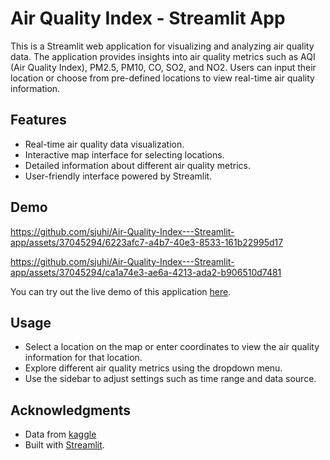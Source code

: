 # Air Quality Index - Streamlit App

This is a Streamlit web application for visualizing and analyzing air quality data. The application provides insights into air quality metrics such as AQI (Air Quality Index), PM2.5, PM10, CO, SO2, and NO2. Users can input their location or choose from pre-defined locations to view real-time air quality information.

## Features

- Real-time air quality data visualization.
- Interactive map interface for selecting locations.
- Detailed information about different air quality metrics.
- User-friendly interface powered by Streamlit.

## Demo

https://github.com/sjuhi/Air-Quality-Index---Streamlit-app/assets/37045294/6223afc7-a4b7-40e3-8533-161b22995d17


https://github.com/sjuhi/Air-Quality-Index---Streamlit-app/assets/37045294/ca1a74e3-ae6a-4213-ada2-b906510d7481


You can try out the live demo of this application [here](https://air-quality-index---app-app-ud3vhuzenouwbolmqqntjv.streamlit.app/Air_Quality_Dashboard).

## Usage
- Select a location on the map or enter coordinates to view the air quality information for that location.
- Explore different air quality metrics using the dropdown menu.
- Use the sidebar to adjust settings such as time range and data source.

## Acknowledgments
- Data from [kaggle](https://www.kaggle.com/datasets/rohanrao/air-quality-data-in-india)
- Built with [Streamlit](https://streamlit.io/).

